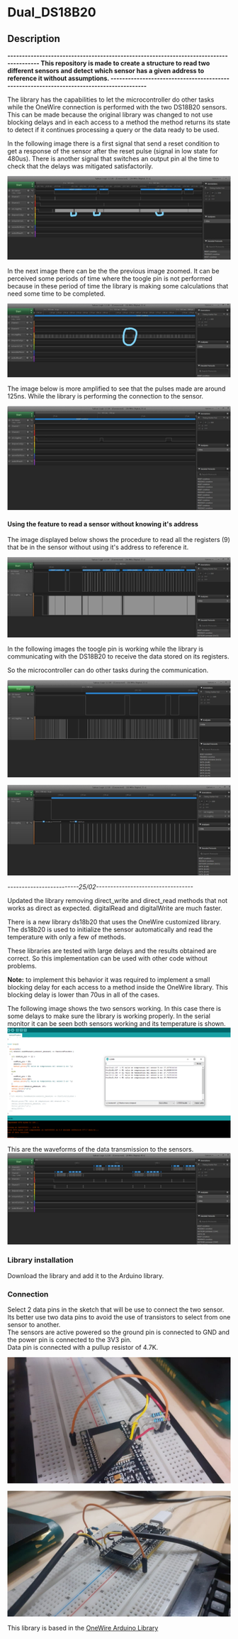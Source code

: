 # Dual_DS18B20
## **Description**
**---------------------------------------------------------------------------------------
This repository is made to create a structure to read two different sensors and detect which sensor has a given address to reference it without assumptions.
-----------------------------------------------------------------------------------------**

The library has the capabilities to let the microcontroller do other tasks while the OneWire connection is performed with the two DS18B20 sensors.
This can be made because the original library was changed to not use blocking delays and in each access to a method the method returns its state to detect if it continues processing a query or the data ready to be used.

In the following image there is a first signal that send a reset condition to get a response of the sensor after the reset pulse (signal in low state for 480us). There is another signal that switches an output pin al the time to check that the delays was mitigated satisfactorily.

![Library without non blocking delay](/RDM_IMAGES/OWCTest.jpg)

In the next image there can be the the previous image zoomed. It can be perceived some periods of time where the toogle pin is not performed because in these period of time the library is making some calculations that need some time to be completed.

![Library without non blocking delay1](/RDM_IMAGES/OWCTestZoomed1.jpg)

The image below is more amplified to see that the pulses made are around 125ns. While the library is performing the connection to the sensor.

![Library without non blocking delay2](/RDM_IMAGES/OWCTestZoomed2.jpeg)

#### Using the feature to read a sensor without knowing it's address


The image displayed below shows the procedure to read all the registers (9) that be in the sensor without using it's address to reference it. 

![ReadingAllRegs1](/RDM_IMAGES/ReadingAllRegs.jpeg)

In the following images the toogle pin is working while the library is communicating with the DS18B20 to receive the data stored on its registers.  

So the microcontroller can do other tasks during the communication.   


![ReadingAllRegs2](/RDM_IMAGES/ReadingAllRegsZoom1.jpeg)


![ReadingAllRegs3](/RDM_IMAGES/ReadingAllRegsZoom2.jpeg)  
  


*-------------------------25/02----------------------------------*  
  

Updated the library removing direct_write and direct_read methods that
not works as direct as expected. digitalRead and digitalWrite are much faster.

There is a new library ds18b20 that uses the OneWire customized library.
The ds18b20 is used to initialize the sensor automatically and read the 
temperature with only a few of methods.

These libraries are tested with large delays and the results obtained are correct. So this implementation can be used with other code without problems.

**Note:** to implement this behavior it was required to implement a small blocking delay for each access to a method inside the OneWire library. This blocking delay is lower than 70us in all of the cases.

The following image shows the two sensors working. In this case there is some delays to make sure the library is working properly.
In the serial monitor it can be seen both sensors working and its temperature is shown.
![two_sensors_working](/RDM_IMAGES/two_sensors_working.png)

This are the waveforms of the data transmission to the sensors. 
![waveforms_2_sensors](/RDM_IMAGES/waveforms_2_sensors.jpg)

### Library installation
Download the library and add it to the Arduino library.

### Connection
Select 2 data pins in the sketch that will be use to connect the two sensor. Its better use two data pins to avoid the use of transistors to select from one sensor to another.  
The sensors are active powered so the ground pin is connected to GND and
the power pin is connected to the 3V3 pin.  
Data pin is connected with a pullup resistor of 4.7K.  

![connection1](/RDM_IMAGES/connection.jpg)  

![connection2](/RDM_IMAGES/connection2.jpg)  

This library is based in the [OneWire Arduino Library](https://www.arduinolibraries.info/libraries/one-wire) 
